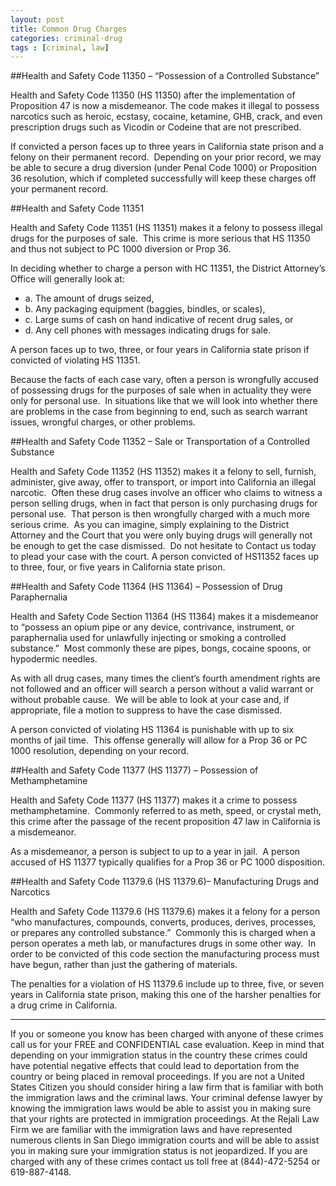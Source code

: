```yaml
---
layout: post
title: Common Drug Charges
categories:	criminal-drug
tags : [criminal, law]
---
```

##Health and Safety Code 11350 – “Possession of a Controlled Substance”

Health and Safety Code 11350 (HS 11350) after the implementation of Proposition 47 is now a misdemeanor. The code makes it illegal to possess narcotics such as heroic, ecstasy, cocaine, ketamine, GHB, crack, and even prescription drugs such as Vicodin or Codeine that are not prescribed.

If convicted a person faces up to three years in California state prison and a felony on their permanent record.  Depending on your prior record, we may be able to secure a drug diversion (under Penal Code 1000) or Proposition 36 resolution, which if completed successfully will keep these charges off your permanent record.

##Health and Safety Code 11351

Health and Safety Code 11351 (HS 11351) makes it a felony to possess illegal drugs for the purposes of sale.  This crime is more serious that HS 11350 and thus not subject to PC 1000 diversion or Prop 36.

In deciding whether to charge a person with HC 11351, the District Attorney’s Office will generally look at:

   - a. The amount of drugs seized,
   - b. Any packaging equipment (baggies, bindles, or scales),
   - c. Large sums of cash on hand indicative of recent drug sales, or
   - d. Any cell phones with messages indicating drugs for sale.

A person faces up to two, three, or four years in California state prison if convicted of violating HS 11351.

Because the facts of each case vary, often a person is wrongfully accused of possessing drugs for the purposes of sale when in actuality they were only for personal use.  In situations like that we will look into whether there are problems in the case from beginning to end, such as search warrant issues, wrongful charges, or other problems.

##Health and Safety Code 11352 – Sale or Transportation of a Controlled Substance

Health and Safety Code 11352 (HS 11352) makes it a felony to sell, furnish, administer, give away, offer to transport, or import into California an illegal narcotic.  Often these drug cases involve an officer who claims to witness a person selling drugs, when in fact that person is only purchasing drugs for personal use.  That person is then wrongfully charged with a much more serious crime.  As you can imagine, simply explaining to the District Attorney and the Court that you were only buying drugs will generally not be enough to get the case dismissed.  Do not hesitate to Contact us today to plead your case with the court.
A person convicted of HS11352 faces up to three, four, or five years in California state prison.

##Health and Safety Code 11364 (HS 11364) – Possession of Drug Paraphernalia

Health and Safety Code Section 11364 (HS 11364) makes it a misdemeanor to “possess an opium pipe or any device, contrivance, instrument, or paraphernalia used for unlawfully injecting or smoking a controlled substance.”  Most commonly these are pipes, bongs, cocaine spoons, or hypodermic needles.

As with all drug cases, many times the client’s fourth amendment rights are not followed and an officer will search a person without a valid warrant or without probable cause.  We will be able to look at your case and, if appropriate, file a motion to suppress to have the case dismissed.

A person convicted of violating HS 11364 is punishable with up to six months of jail time.  This offense generally will allow for a Prop 36 or PC 1000 resolution, depending on your record.

##Health and Safety Code 11377 (HS 11377) – Possession of Methamphetamine

Health and Safety Code 11377 (HS 11377) makes it a crime to possess methamphetamine.  Commonly referred to as meth, speed, or crystal meth, this crime after the passage of the recent proposition 47 law in California is a misdemeanor.

As a misdemeanor, a person is subject to up to a year in jail.  A person accused of HS 11377 typically qualifies for a Prop 36 or PC 1000 disposition.

##Health and Safety Code 11379.6 (HS 11379.6)– Manufacturing Drugs and Narcotics

Health and Safety Code 11379.6 (HS 11379.6) makes it a felony for a person “who manufactures, compounds, converts, produces, derives, processes, or prepares any controlled substance.”  Commonly this is charged when a person operates a meth lab, or manufactures drugs in some other way.  In order to be convicted of this code section the manufacturing process must have begun, rather than just the gathering of materials.

The penalties for a violation of HS 11379.6 include up to three, five, or seven years in California state prison, making this one of the harsher penalties for a drug crime in California.

<hr>
If you or someone you know has been charged with anyone of these crimes call us for your FREE and CONFIDENTIAL case evaluation. Keep in mind that depending on your immigration status in the country these crimes could have potential negative effects that could lead to deportation from the country or being placed in removal proceedings. If you are not a United States Citizen you should consider hiring a law firm that is familiar with both the immigration laws and the criminal laws. Your criminal defense lawyer by knowing the immigration laws would be able to assist you in making sure that your rights are protected in immigration proceedings. 
At the Rejali Law Firm we are familiar with the immigration laws and have represented numerous clients in San Diego immigration courts and will be able to assist you in making sure your immigration status is not jeopardized. If you are charged with any of these crimes contact us toll free at (844)-472-5254 or 619-887-4148. 
